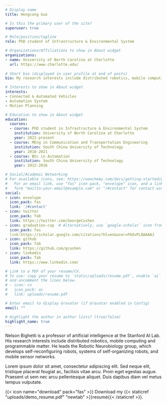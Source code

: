 ```yaml
---
# Display name
title: Hengcong Guo

# Is this the primary user of the site?
superuser: true

# Role/position/tagline
role: PhD student of Infrastructure & Environmental System

# Organizations/Affiliations to show in About widget
organizations:
- name: University of North Carolina at Charlotte
  url: https://www.charlotte.edu/
  
# Short bio (displayed in user profile at end of posts)
bio: My research interests include distributed robotics, mobile computing and programmable matter.

# Interests to show in About widget
interests:
- Connected & Automated Vehicles
- Automation System
- Motion Planning

# Education to show in About widget
education:
  courses:
  - course: PhD student in Infrastructure & Environmental System
    institution: University of North Carolina at Charlotte
    year: 2022-present
  - course: MEng in Communication and Transportation Engineering
    institution: South China University of Technology
    year: 2018-2021
  - course: BSc in Automation
    institution: South China University of Technology
    year: 2012-2016

# Social/Academic Networking
# For available icons, see: https://wowchemy.com/docs/getting-started/page-builder/#icons
#   For an email link, use "fas" icon pack, "envelope" icon, and a link in the
#   form "mailto:your-email@example.com" or "/#contact" for contact widget.
social:
- icon: envelope
  icon_pack: fas
  link: '/#contact'
- icon: twitter
  icon_pack: fab
  link: https://twitter.com/GeorgeCushen
- icon: graduation-cap  # Alternatively, use `google-scholar` icon from `ai` icon pack
  icon_pack: fas
  link:https://scholar.google.com/citations?hl=en&user=PkOvPL8AAAAJ
- icon: github
  icon_pack: fab
  link: https://github.com/gcushen
- icon: linkedin
  icon_pack: fab
  link: https://www.linkedin.com/

# Link to a PDF of your resume/CV.
# To use: copy your resume to `static/uploads/resume.pdf`, enable `ai` icons in `params.toml`, 
# and uncomment the lines below.
# - icon: cv
#   icon_pack: ai
#   link: uploads/resume.pdf

# Enter email to display Gravatar (if Gravatar enabled in Config)
email: ""

# Highlight the author in author lists? (true/false)
highlight_name: true
---
```


Nelson Bighetti is a professor of artificial intelligence at the Stanford AI Lab. His research interests include distributed robotics, mobile computing and programmable matter. He leads the Robotic Neurobiology group, which develops self-reconfiguring robots, systems of self-organizing robots, and mobile sensor networks.

Lorem ipsum dolor sit amet, consectetur adipiscing elit. Sed neque elit, tristique placerat feugiat ac, facilisis vitae arcu. Proin eget egestas augue. Praesent ut sem nec arcu pellentesque aliquet. Duis dapibus diam vel metus tempus vulputate.

{{< icon name="download" pack="fas" >}} Download my {{< staticref "uploads/demo_resume.pdf" "newtab" >}}resumé{{< /staticref >}}.
